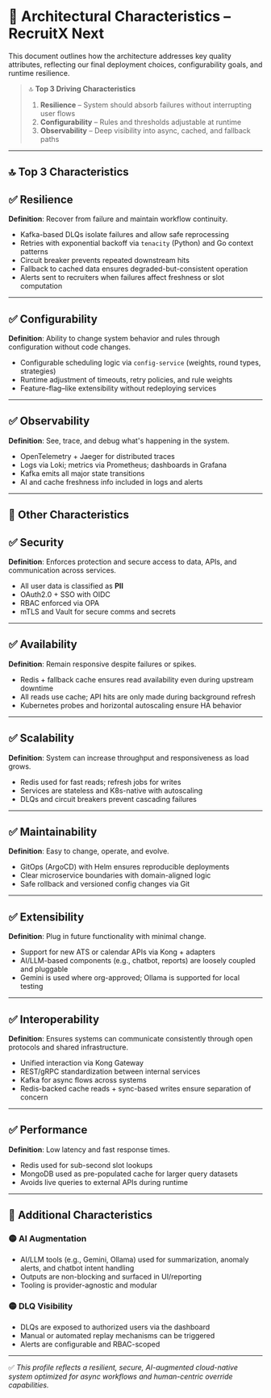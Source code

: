 # 🧱 Architectural Characteristics – RecruitX Next

This document outlines how the architecture addresses key quality attributes, reflecting our final deployment choices,
configurability goals, and runtime resilience.

> 🔝 **Top 3 Driving Characteristics**
> 1. **Resilience** – System should absorb failures without interrupting user flows
> 2. **Configurability** – Rules and thresholds adjustable at runtime
> 3. **Observability** – Deep visibility into async, cached, and fallback paths

---

## 🔝 Top 3 Characteristics

## ✅ Resilience

**Definition**: Recover from failure and maintain workflow continuity.

- Kafka-based DLQs isolate failures and allow safe reprocessing
- Retries with exponential backoff via `tenacity` (Python) and Go context patterns
- Circuit breaker prevents repeated downstream hits
- Fallback to cached data ensures degraded-but-consistent operation
- Alerts sent to recruiters when failures affect freshness or slot computation

---

## ✅ Configurability

**Definition**: Ability to change system behavior and rules through configuration without code changes.

- Configurable scheduling logic via `config-service` (weights, round types, strategies)
- Runtime adjustment of timeouts, retry policies, and rule weights
- Feature-flag–like extensibility without redeploying services

---

## ✅ Observability

**Definition**: See, trace, and debug what's happening in the system.

- OpenTelemetry + Jaeger for distributed traces
- Logs via Loki; metrics via Prometheus; dashboards in Grafana
- Kafka emits all major state transitions
- AI and cache freshness info included in logs and alerts

---

## 🧩 Other Characteristics

## ✅ Security

**Definition**: Enforces protection and secure access to data, APIs, and communication across services.

- All user data is classified as **PII**
- OAuth2.0 + SSO with OIDC
- RBAC enforced via OPA
- mTLS and Vault for secure comms and secrets

---

## ✅ Availability

**Definition**: Remain responsive despite failures or spikes.

- Redis + fallback cache ensures read availability even during upstream downtime
- All reads use cache; API hits are only made during background refresh
- Kubernetes probes and horizontal autoscaling ensure HA behavior

---

## ✅ Scalability

**Definition**: System can increase throughput and responsiveness as load grows.

- Redis used for fast reads; refresh jobs for writes
- Services are stateless and K8s-native with autoscaling
- DLQs and circuit breakers prevent cascading failures

---

## ✅ Maintainability

**Definition**: Easy to change, operate, and evolve.

- GitOps (ArgoCD) with Helm ensures reproducible deployments
- Clear microservice boundaries with domain-aligned logic
- Safe rollback and versioned config changes via Git

---

## ✅ Extensibility

**Definition**: Plug in future functionality with minimal change.

- Support for new ATS or calendar APIs via Kong + adapters
- AI/LLM-based components (e.g., chatbot, reports) are loosely coupled and pluggable
- Gemini is used where org-approved; Ollama is supported for local testing

---

## ✅ Interoperability

**Definition**: Ensures systems can communicate consistently through open protocols and shared infrastructure.

- Unified interaction via Kong Gateway
- REST/gRPC standardization between internal services
- Kafka for async flows across systems
- Redis-backed cache reads + sync-based writes ensure separation of concern

---

## ✅ Performance

**Definition**: Low latency and fast response times.

- Redis used for sub-second slot lookups
- MongoDB used as pre-populated cache for larger query datasets
- Avoids live queries to external APIs during runtime

---

## 🧩 Additional Characteristics

### 🟡 AI Augmentation

- AI/LLM tools (e.g., Gemini, Ollama) used for summarization, anomaly alerts, and chatbot intent handling
- Outputs are non-blocking and surfaced in UI/reporting
- Tooling is provider-agnostic and modular

### 🟡 DLQ Visibility

- DLQs are exposed to authorized users via the dashboard
- Manual or automated replay mechanisms can be triggered
- Alerts are configurable and RBAC-scoped

---

✅ *This profile reflects a resilient, secure, AI-augmented cloud-native system optimized for async workflows and
human-centric override capabilities.*
